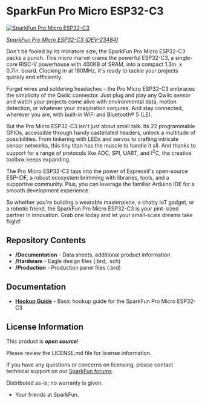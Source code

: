 SparkFun Pro Micro ESP32-C3
========================================

[![SparkFun Pro Micro ESP32-C3](https://cdn.sparkfun.com/r/600-600/assets/parts/2/3/7/7/5/DEV-23484-Pro-Micro-ESP32-C3-Feature.jpg)](https://www.sparkfun.com/products/23484)

[*SparkFun Pro Micro ESP32-C3 (DEV-23484)*](https://www.sparkfun.com/products/23484)

Don't be fooled by its miniature size; the SparkFun Pro Micro ESP32-C3 packs a punch. This micro marvel crams the powerful ESP32-C3, a single-core RISC-V powerhouse with 400KB of SRAM, into a compact 1.3in. x 0.7in. board. Clocking in at 160MHz, it's ready to tackle your projects quickly and efficiently.

Forget wires and soldering headaches – the Pro Micro ESP32-C3 embraces the simplicity of the Qwiic connector. Just plug and play any Qwiic sensor and watch your projects come alive with environmental data, motion detection, or whatever your imagination conjures. And stay connected, wherever you are, with built-in WiFi and Bluetooth® 5 (LE).

But the Pro Micro ESP32-C3 isn't just about small talk. Its 22 programmable GPIOs, accessible through handy castellated headers, unlock a multitude of possibilities. From tinkering with LEDs and servos to crafting intricate sensor networks, this tiny titan has the muscle to handle it all. And thanks to support for a range of protocols like ADC, SPI, UART, and I<sup>2</sup>C, the creative toolbox keeps expanding.

The Pro Micro ESP32-C3 taps into the power of Espressif's open-source ESP-IDF, a robust ecosystem brimming with libraries, tools, and a supportive community. Plus, you can leverage the familiar Arduino IDE for a smooth development experience.

So whether you're building a wearable masterpiece, a chatty IoT gadget, or a robotic friend, the SparkFun Pro Micro ESP32-C3 is your pint-sized partner in innovation. Grab one today and let your small-scale dreams take flight!

Repository Contents
-------------------

* **/Documentation** - Data sheets, additional product information
* **/Hardware** - Eagle design files (.brd, .sch)
* **/Production** - Production panel files (.brd)

Documentation
--------------
* **[Hookup Guide](https://docs.sparkfun.com/SparkFun_Pro_Micro-ESP32C3)** - Basic hookup guide for the SparkFun Pro Micro ESP32-C3

License Information
-------------------

This product is _**open source**_! 

Please review the LICENSE.md file for license information. 

If you have any questions or concerns on licensing, please contact technical support on our [SparkFun forums](https://forum.sparkfun.com/viewforum.php?f=152).

Distributed as-is; no warranty is given.

- Your friends at SparkFun.

_<COLLABORATION CREDIT>_

